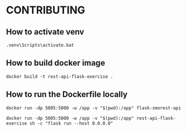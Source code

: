 # CONTRIBUTING

## How to activate venv

```
.venv\Scripts\activate.bat
```

## How to build docker image

```
docker build -t rest-api-flask-exercise .
```

## How to run the Dockerfile locally

```
docker run -dp 5005:5000 -w /app -v "$(pwd):/app" flask-smorest-api

docker run -dp 5005:5000 -w /app -v "$(pwd):/app" rest-api-flask-exercise sh -c "flask run --host 0.0.0.0"
```
